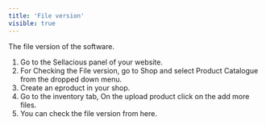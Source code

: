 ```yaml
---
title: 'File version'
visible: true
---
```


The file version of the software.
1. Go to the Sellacious panel of your website.
2. For Checking the File version, go to Shop and select Product Catalogue from the dropped down menu.
3. Create an eproduct in your shop.
4. Go to the inventory tab, On the upload product click on the add more files.
5. You can check the file version from here.